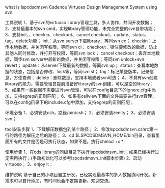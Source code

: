 what is lspcdsdmsvn
Cadence Virtuoso Design Management System using svn

工具说明
1、基于svn的virtuoso library管理工具，多人协作，共同开发数据；
2、支持最基本的svn cmd，实现library管理功能，未完全完整的svn自带功能；
3、支持init、、checkin、checkout、cancel checkout、update、status、tag、delete功能；
    init：从svn server下载library，等同svn co；
	checkin：上传本地数据，并关闭写权限，等同svn ci；
	checkout：锁住要修改的数据，防止其他人同时修改，并打开写权限，等同svn lock；
	cancel checkout：丢弃本地数据，同步svn server中最新的数据，并关闭写权限；等同svn unlock+svn revert；
	update：从server下载最新的数据，等同svn up；
	status：查看本地数据的状态，包括是否修改、lock等，等同svn st；
	tag：标记某些版本，记录信息，方便查询；
	delete：删除数据，支持本地或者svn可选；
4、不具有svn创建library的能力，需要管理员提前准备好library的svn创建，可以是空的library；
5、如果有一些数据不需要进行svn管理，可以在config目录下的ignore.cfg中添加，支持egrep的正则匹配；
6、如果有cellview下面的文件需要进行svn管理，可以在config目录下的include.cfg中添加，支持egrep的正则匹配；

环境必备
1、必须安装csh，路径/bin/csh；
2、必须安装zenity；
3、必须安装svn；

tool安装步骤
1、下载解压数据包到某个路径；
2、修改lspcdsdmsvn.cshrc第一行的路径为解压之后的路径；
3、cd $LSPCDSDMSVN_HOME/bin目录，查看里面所有的文件是否是可执行状态，如果不是，执行chmod +x *

使用步骤
1、在cds library的同级目录下执行lspcdsdmsvn_init；如果已经执行过无需再执行；(手动初始化可以参考lspcdsdmsvn_init脚本步骤)
2、启动virtuoso；
3、enjoy it；

维护说明
基于自己的小项目自主研发，已经实现最基本的多人数据协同开发。新需求可以自行添加，有时间也会不定期更新。欢迎交流。
